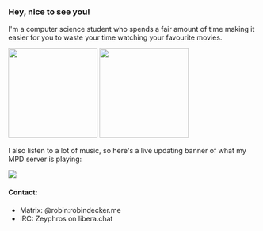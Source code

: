### Hey, nice to see you!
I'm a computer science student who spends a fair amount of time making it easier for you to waste your time watching your favourite movies.

<p>
  <img height="180em" src="https://github-readme-stats.vercel.app/api?username=robinp7720" />
  <img height="180em" src="https://github-readme-stats-eight-theta.vercel.app/api/top-langs/?username=robinp7720&layout=compact" />
</p>

I also listen to a lot of music, so here's a live updating banner of what my MPD server is playing:

<img src="https://robindecker.me/mpd/">


#### Contact:
* Matrix: @robin:robindecker.me
* IRC: Zeyphros on libera.chat
